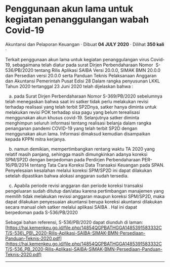 Penggunaan akun lama untuk kegiatan penanggulangan wabah Covid-19
=================================================================

Akuntansi dan Pelaporan Keuangan · Dibuat **04 JULY 2020** · Dilihat **350 kali** ·

Terkait penggunaan akun lama untuk kegiatan penanggulangan virus Covid-19, sebagaimana telah diatur pada surat Dirjen Perbendaharaan Nomor  S-536/PB/2020 tentang Rilis Aplikasi SAIBA Versi 20.0.0, SIMAK BMN 20.0.0 dan Persedian versi 20.0.0 serta Panduan Teknis Pelaksanaan Anggaran dan Akuntansi Pemerintah Pusat Edisi 28 Dalam rangka penyusunan LKKL Tahun 2020 tertanggal 23 Juni 2020 telah dijelaskan bahwa :  

   a. pada Surat Dirjen Perbendaharaan Nomor S-369/PB/2020 sebelumnya telah menegaskan bahwa saat ini satker tidak perlu melakukan revisi terhadap realisasi yang telah terbit SP2Dnya, satker hanya diminta untuk melakukan revisi POK terhadap sisa pagu yang belum terealisasi menggunakan akun khusus covid-19. Selanjutnya satker diminta menghimpun seluruh informasi tentang realisasi belanja dalam rangka penanganan pandemi COVID-19 yang telah terbit SP2D dengan menggunakan akun lama. Informasi dimaksud kemudian disampaikan kepada KPPN mitra kerjanya.

   b. namun demikian, mempertimbangkan rentang waktu TA 2020 yang relatif masih panjang, sehingga masih dimungkinkan adanya koreksi SPM/SP2D dengan berpedoman pada Perdirjen Perbendaharaan PER-16/PB/2014 tentang Tata Cara Koreksi Data Transaksi Keuangan pada SPAN. Penyelesaian kesalahan melalui koreksi SPM/SP2D ini dapat dilakukan setelah dipastikan bahwa alokasi anggaran sudah tersedia.  

   c. Apabila periode revisi anggaran dan periode koreksi transaksi pengeluaran sudah ditutup dan/atau karena pertimbangan manajemen yang memilih tidak melakukan revissi anggaran maupun koreksi SPM/SP2D, maka dapat dilakukan penyesuaian akuntansi berupa koreksi akuntansi dilakukan secara manual oleh satker melalui aplikasi SAIBA . Hal ini dapat berpedoman pada S-536/PB/2020

Sebagai bahan referensi, S-536/PB/2020 dapat diunduh di laman:  
[https://hai.kemenkeu.go.id/file.php/14854QGPBATHGGA1485391583332CT/S-536\_PB\_2020-Rilis-Aplikasi-SAIBA-SIMAK-BMN-Persediaan-Panduan-Teknis-2020.pdf](https://hai.kemenkeu.go.id/file.php/14854QGPBATHGGA1485391583332CT/S-536_PB_2020-Rilis-Aplikasi-SAIBA-SIMAK-BMN-Persediaan-Panduan-Teknis-2020.pdf)

  

  
  
  

* * *
